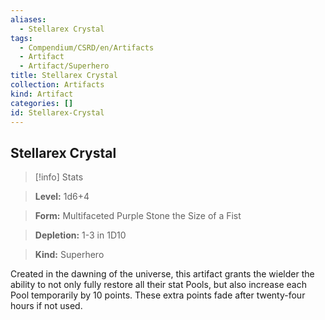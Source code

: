 ```yaml
---
aliases:
  - Stellarex Crystal
tags:
  - Compendium/CSRD/en/Artifacts
  - Artifact
  - Artifact/Superhero
title: Stellarex Crystal
collection: Artifacts
kind: Artifact
categories: []
id: Stellarex-Crystal
---
```

## Stellarex Crystal    
>[!info] Stats    
> **Level:** 1d6+4    
> **Form:** Multifaceted Purple Stone the Size of a Fist    
> **Depletion:** 1-3 in 1D10    
> **Kind:** Superhero  
    
Created in the dawning of the universe, this artifact grants the wielder the ability to not only fully restore all their stat Pools, but also increase each Pool temporarily by 10 points. These extra points fade after twenty-four hours if not used.
